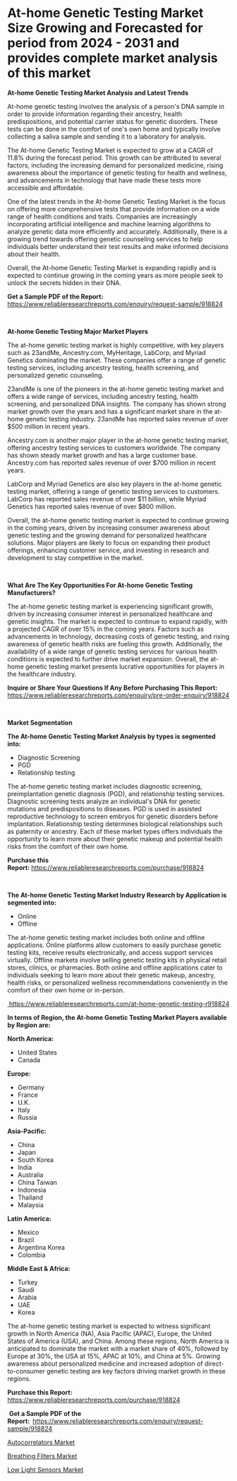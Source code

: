 <p><h1>At-home Genetic Testing Market Size Growing and Forecasted for period from 2024 - 2031 and provides complete market analysis of this market</h1></p><p><strong>At-home Genetic Testing Market Analysis and Latest Trends</strong></p>
<p><p>At-home genetic testing involves the analysis of a person's DNA sample in order to provide information regarding their ancestry, health predispositions, and potential carrier status for genetic disorders. These tests can be done in the comfort of one's own home and typically involve collecting a saliva sample and sending it to a laboratory for analysis.</p><p>The At-home Genetic Testing Market is expected to grow at a CAGR of 11.8% during the forecast period. This growth can be attributed to several factors, including the increasing demand for personalized medicine, rising awareness about the importance of genetic testing for health and wellness, and advancements in technology that have made these tests more accessible and affordable.</p><p>One of the latest trends in the At-home Genetic Testing Market is the focus on offering more comprehensive tests that provide information on a wide range of health conditions and traits. Companies are increasingly incorporating artificial intelligence and machine learning algorithms to analyze genetic data more efficiently and accurately. Additionally, there is a growing trend towards offering genetic counseling services to help individuals better understand their test results and make informed decisions about their health.</p><p>Overall, the At-home Genetic Testing Market is expanding rapidly and is expected to continue growing in the coming years as more people seek to unlock the secrets hidden in their DNA.</p></p>
<p><strong>Get a Sample PDF of the Report:&nbsp;</strong> <a href="https://www.reliableresearchreports.com/enquiry/request-sample/918824">https://www.reliableresearchreports.com/enquiry/request-sample/918824</a></p>
<p>&nbsp;</p>
<p><strong>At-home Genetic Testing Major Market Players</strong></p>
<p><p>The at-home genetic testing market is highly competitive, with key players such as 23andMe, Ancestry.com, MyHeritage, LabCorp, and Myriad Genetics dominating the market. These companies offer a range of genetic testing services, including ancestry testing, health screening, and personalized genetic counseling.</p><p>23andMe is one of the pioneers in the at-home genetic testing market and offers a wide range of services, including ancestry testing, health screening, and personalized DNA insights. The company has shown strong market growth over the years and has a significant market share in the at-home genetic testing industry. 23andMe has reported sales revenue of over $500 million in recent years.</p><p>Ancestry.com is another major player in the at-home genetic testing market, offering ancestry testing services to customers worldwide. The company has shown steady market growth and has a large customer base. Ancestry.com has reported sales revenue of over $700 million in recent years.</p><p>LabCorp and Myriad Genetics are also key players in the at-home genetic testing market, offering a range of genetic testing services to customers. LabCorp has reported sales revenue of over $11 billion, while Myriad Genetics has reported sales revenue of over $800 million.</p><p>Overall, the at-home genetic testing market is expected to continue growing in the coming years, driven by increasing consumer awareness about genetic testing and the growing demand for personalized healthcare solutions. Major players are likely to focus on expanding their product offerings, enhancing customer service, and investing in research and development to stay competitive in the market.</p></p>
<p>&nbsp;</p>
<p><strong>What Are The Key Opportunities For At-home Genetic Testing Manufacturers?</strong></p>
<p><p>The at-home genetic testing market is experiencing significant growth, driven by increasing consumer interest in personalized healthcare and genetic insights. The market is expected to continue to expand rapidly, with a projected CAGR of over 15% in the coming years. Factors such as advancements in technology, decreasing costs of genetic testing, and rising awareness of genetic health risks are fueling this growth. Additionally, the availability of a wide range of genetic testing services for various health conditions is expected to further drive market expansion. Overall, the at-home genetic testing market presents lucrative opportunities for players in the healthcare industry.</p></p>
<p><strong>Inquire or Share Your Questions If Any Before Purchasing This Report:</strong> <a href="https://www.reliableresearchreports.com/enquiry/pre-order-enquiry/918824">https://www.reliableresearchreports.com/enquiry/pre-order-enquiry/918824</a></p>
<p>&nbsp;</p>
<p><strong>Market Segmentation</strong></p>
<p><strong>The At-home Genetic Testing Market Analysis by types is segmented into:</strong></p>
<p><ul><li>Diagnostic Screening</li><li>PGD</li><li>Relationship testing</li></ul></p>
<p><p>The at-home genetic testing market includes diagnostic screening, preimplantation genetic diagnosis (PGD), and relationship testing services. Diagnostic screening tests analyze an individual's DNA for genetic mutations and predispositions to diseases. PGD is used in assisted reproductive technology to screen embryos for genetic disorders before implantation. Relationship testing determines biological relationships such as paternity or ancestry. Each of these market types offers individuals the opportunity to learn more about their genetic makeup and potential health risks from the comfort of their own home.</p></p>
<p><strong>Purchase this Report:&nbsp;</strong><a href="https://www.reliableresearchreports.com/purchase/918824">https://www.reliableresearchreports.com/purchase/918824</a></p>
<p>&nbsp;</p>
<p><strong>The At-home Genetic Testing Market Industry Research by Application is segmented into:</strong></p>
<p><ul><li>Online</li><li>Offline</li></ul></p>
<p><p>The at-home genetic testing market includes both online and offline applications. Online platforms allow customers to easily purchase genetic testing kits, receive results electronically, and access support services virtually. Offline markets involve selling genetic testing kits in physical retail stores, clinics, or pharmacies. Both online and offline applications cater to individuals seeking to learn more about their genetic makeup, ancestry, health risks, or personalized wellness recommendations conveniently in the comfort of their own home or in-person.</p></p>
<p><a href="https://www.reliableresearchreports.com/at-home-genetic-testing-r918824">&nbsp;https://www.reliableresearchreports.com/at-home-genetic-testing-r918824</a></p>
<p><strong>In terms of Region, the At-home Genetic Testing Market Players available by Region are:</strong></p>
<p>
    <p> <strong> North America: </strong>
        <ul>
            <li>United States</li>
            <li>Canada</li>
        </ul>
        </p> 
    <p> <strong> Europe: </strong>
        <ul>
            <li>Germany</li>
            <li>France</li>
            <li>U.K.</li>
            <li>Italy</li>
            <li>Russia</li>
        </ul>
        </p> 
    <p> <strong> Asia-Pacific: </strong>
        <ul>
            <li>China</li>
            <li>Japan</li>
            <li>South Korea</li>
            <li>India</li>
            <li>Australia</li>
            <li>China Taiwan</li>
            <li>Indonesia</li>
            <li>Thailand</li>
            <li>Malaysia</li>
        </ul>
        </p> 
    <p> <strong> Latin America: </strong>
        <ul>
            <li>Mexico</li>
            <li>Brazil</li>
            <li>Argentina Korea</li>
            <li>Colombia</li>
        </ul>
        </p> 
    <p> <strong> Middle East & Africa: </strong>
        <ul>
            <li>Turkey</li>
            <li>Saudi</li>
            <li>Arabia</li>
            <li>UAE</li>
            <li>Korea</li>
        </ul>
    </p>
    </p>
<p><p>The at-home genetic testing market is expected to witness significant growth in North America (NA), Asia Pacific (APAC), Europe, the United States of America (USA), and China. Among these regions, North America is anticipated to dominate the market with a market share of 40%, followed by Europe at 30%, the USA at 15%, APAC at 10%, and China at 5%. Growing awareness about personalized medicine and increased adoption of direct-to-consumer genetic testing are key factors driving market growth in these regions.</p></p>
<p><strong>Purchase this Report: </strong><a href="https://www.reliableresearchreports.com/purchase/918824">https://www.reliableresearchreports.com/purchase/918824</a></p>
<p>&nbsp;<strong>Get a Sample PDF of the Report:&nbsp;&nbsp;</strong><a href="https://www.reliableresearchreports.com/enquiry/request-sample/918824">https://www.reliableresearchreports.com/enquiry/request-sample/918824</a></p>
<p><strong></strong></p>
<p><p><a href="https://github.com/refatkhan11277/Market-Research-Report-List-1/blob/main/autocorrelators-market.md">Autocorrelators Market</a></p><p><a href="https://view.publitas.com/reportprime-1/breathing-filters-market-size-share-analysis-growth-trends-forecasts-2024-2031/">Breathing Filters Market</a></p><p><a href="https://github.com/ikahanika44/Market-Research-Report-List-1/blob/main/low-light-sensors-market.md">Low Light Sensors Market</a></p></p>